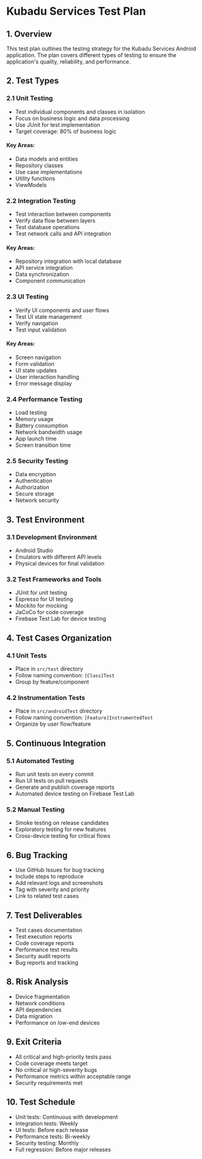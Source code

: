 # Kubadu Services Test Plan

## 1. Overview
This test plan outlines the testing strategy for the Kubadu Services Android application. The plan covers different types of testing to ensure the application's quality, reliability, and performance.

## 2. Test Types

### 2.1 Unit Testing
- Test individual components and classes in isolation
- Focus on business logic and data processing
- Use JUnit for test implementation
- Target coverage: 80% of business logic

#### Key Areas:
- Data models and entities
- Repository classes
- Use case implementations
- Utility functions
- ViewModels

### 2.2 Integration Testing
- Test interaction between components
- Verify data flow between layers
- Test database operations
- Test network calls and API integration

#### Key Areas:
- Repository integration with local database
- API service integration
- Data synchronization
- Component communication

### 2.3 UI Testing
- Verify UI components and user flows
- Test UI state management
- Verify navigation
- Test input validation

#### Key Areas:
- Screen navigation
- Form validation
- UI state updates
- User interaction handling
- Error message display

### 2.4 Performance Testing
- Load testing
- Memory usage
- Battery consumption
- Network bandwidth usage
- App launch time
- Screen transition time

### 2.5 Security Testing
- Data encryption
- Authentication
- Authorization
- Secure storage
- Network security

## 3. Test Environment

### 3.1 Development Environment
- Android Studio
- Emulators with different API levels
- Physical devices for final validation

### 3.2 Test Frameworks and Tools
- JUnit for unit testing
- Espresso for UI testing
- Mockito for mocking
- JaCoCo for code coverage
- Firebase Test Lab for device testing

## 4. Test Cases Organization

### 4.1 Unit Tests
- Place in `src/test` directory
- Follow naming convention: `[Class]Test`
- Group by feature/component

### 4.2 Instrumentation Tests
- Place in `src/androidTest` directory
- Follow naming convention: `[Feature]InstrumentedTest`
- Organize by user flow/feature

## 5. Continuous Integration

### 5.1 Automated Testing
- Run unit tests on every commit
- Run UI tests on pull requests
- Generate and publish coverage reports
- Automated device testing on Firebase Test Lab

### 5.2 Manual Testing
- Smoke testing on release candidates
- Exploratory testing for new features
- Cross-device testing for critical flows

## 6. Bug Tracking
- Use GitHub Issues for bug tracking
- Include steps to reproduce
- Add relevant logs and screenshots
- Tag with severity and priority
- Link to related test cases

## 7. Test Deliverables
- Test cases documentation
- Test execution reports
- Code coverage reports
- Performance test results
- Security audit reports
- Bug reports and tracking

## 8. Risk Analysis
- Device fragmentation
- Network conditions
- API dependencies
- Data migration
- Performance on low-end devices

## 9. Exit Criteria
- All critical and high-priority tests pass
- Code coverage meets target
- No critical or high-severity bugs
- Performance metrics within acceptable range
- Security requirements met

## 10. Test Schedule
- Unit tests: Continuous with development
- Integration tests: Weekly
- UI tests: Before each release
- Performance tests: Bi-weekly
- Security testing: Monthly
- Full regression: Before major releases

